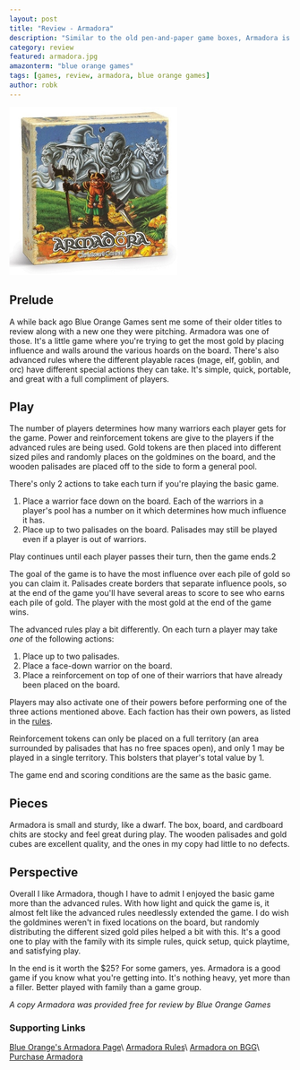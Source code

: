 ```yaml
---
layout: post
title: "Review - Armadora"
description: "Similar to the old pen-and-paper game boxes, Armadora is fun game for families."
category: review
featured: armadora.jpg
amazonterm: "blue orange games"
tags: [games, review, armadora, blue orange games]
author: robk
---
```


<img src="/images/armadora/armadora.jpg" alt="Armadora" width="300" class="float-right" />

<h2>Prelude</h2>

A while back ago Blue Orange Games sent me some of their older titles to review along with a new one they were pitching. Armadora was one of those. It's a little game where you're trying to get the most gold by placing influence and walls around the various hoards on the board. There's also advanced rules where the different playable races (mage, elf, goblin, and orc) have different special actions they can take. It's simple, quick, portable, and great with a full compliment of players.

<h2>Play</h2>

The number of players determines how many warriors each player gets for the game.  Power and reinforcement tokens are give to the players if the advanced rules are being used. Gold tokens are then placed into different sized piles and randomly places on the goldmines on the board, and the wooden palisades are placed off to the side to form a general pool.

There's only 2 actions to take each turn if you're playing the basic game.

1. Place a warrior face down on the board. Each of the warriors in a player's pool has a number on it which determines how much influence it has.
2. Place up to two palisades on the board. Palisades may still be played even if a player is out of warriors.

Play continues until each player passes their turn, then the game ends.2

The goal of the game is to have the most influence over each pile of gold so you can claim it. Palisades create borders that separate influence pools, so at the end of the game you'll have several areas to score to see who earns each pile of gold. The player with the most gold at the end of the game wins.

The advanced rules play a bit differently. On each turn a player may take *one* of the following actions:

1. Place up to two palisades.
2. Place a face-down warrior on the board.
3. Place a reinforcement on top of one of their warriors that have already been placed on the board.

Players may also activate one of their powers before performing one of the three actions mentioned above. Each faction has their own powers, as listed in the [rules](https://boardgamegeek.com/boardgame/8229/armador).

Reinforcement tokens can only be placed on a full territory (an area surrounded by palisades that has no free spaces open), and only 1 may be played in a single territory. This bolsters that player's total value by 1.

The game end and scoring conditions are the same as the basic game.

<h2>Pieces</h2>

Armadora is small and sturdy, like a dwarf. The box, board, and cardboard chits are stocky and feel great during play. The wooden palisades and gold cubes are excellent quality, and the ones in my copy had little to no defects.

<h2>Perspective</h2>

Overall I like Armadora, though I have to admit I enjoyed the basic game more than the advanced rules. With how light and quick the game is, it almost felt like the advanced rules needlessly extended the game. I do wish the goldmines weren't in fixed locations on the board, but randomly distributing the different sized gold piles helped a bit with this. It's a good one to play with the family with its simple rules, quick setup, quick playtime, and satisfying play.

In the end is it worth the $25? For some gamers, yes. Armadora is a good game if you know what you're getting into. It's nothing heavy, yet more than a filler. Better played with family than a game group.

*A copy Armadora was provided free for review by Blue Orange Games*

<h3>Supporting Links</h3>

[Blue Orange's Armadora Page](http://www.blueorangegames.com/index.php/games/armadora)\\
[Armadora Rules](https://boardgamegeek.com/filepage/121924/armadora-rules)\\
[Armadora on BGG](https://boardgamegeek.com/boardgame/8229/armadora)\\
[Purchase Armadora](http://store.blueorangegames.com/p/armadora)
